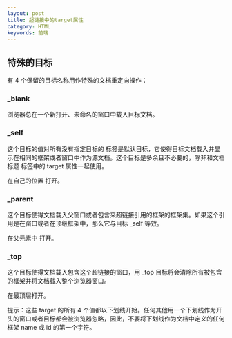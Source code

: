 ```yaml
---
layout: post
title: 超链接中的target属性
category: HTML
keywords: 前端
---
```


## 特殊的目标
有 4 个保留的目标名称用作特殊的文档重定向操作：

### _blank
浏览器总在一个新打开、未命名的窗口中载入目标文档。

### _self

这个目标的值对所有没有指定目标的 <a> 标签是默认目标，它使得目标文档载入并显示在相同的框架或者窗口中作为源文档。这个目标是多余且不必要的，除非和文档标题 <base> 标签中的 target 属性一起使用。
  
 在自己的位置 打开。

### _parent

这个目标使得文档载入父窗口或者包含来超链接引用的框架的框架集。如果这个引用是在窗口或者在顶级框架中，那么它与目标 _self 等效。

在父元素中 打开。

### _top

这个目标使得文档载入包含这个超链接的窗口，用 _top 目标将会清除所有被包含的框架并将文档载入整个浏览器窗口。

在最顶层打开。

提示：这些 target 的所有 4 个值都以下划线开始。任何其他用一个下划线作为开头的窗口或者目标都会被浏览器忽略，因此，不要将下划线作为文档中定义的任何框架 name 或 id 的第一个字符。
